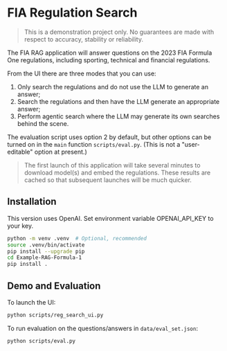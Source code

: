 # FIA Regulation Search

> This is a demonstration project only. No guarantees are made with respect to accuracy, stability or reliability.

The FIA RAG application will answer questions on the 2023 FIA Formula One regulations, including sporting, technical and financial regulations.

From the UI there are three modes that you can use:

1. Only search the regulations and do not use the LLM to generate an answer;
2. Search the regulations and then have the LLM generate an appropriate answer;
3. Perform agentic search where the LLM may generate its own searches behind the scene.

The evaluation script uses option 2 by default, but other options can be turned on in the `main` function `scripts/eval.py`. (This is not a "user-editable" option at present.)

> The first launch of this application will take several minutes to download model(s) and embed the regulations. These results are cached so that subsequent launches will be much quicker.

## Installation

This version uses OpenAI. Set environment variable OPENAI_API_KEY to your key.

```bash
python -m venv .venv  # Optional, recommended
source .venv/bin/activate
pip install --upgrade pip
cd Example-RAG-Formula-1
pip install .
```

## Demo and Evaluation

To launch the UI:

```bash
python scripts/reg_search_ui.py
```

To run evaluation on the questions/answers in `data/eval_set.json`:

```bash
python scripts/eval.py
```
